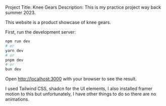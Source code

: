 Project Title: Knee Gears
Description:
This is my practice project way back summer 2023.

This website is a product showcase of knee gears.

First, run the development server:

```bash
npm run dev
# or
yarn dev
# or
pnpm dev
# or
bun dev
```

Open [http://localhost:3000](http://localhost:3000) with your browser to see the result.

I used Tailwind CSS, shadcn for the UI elements, I also installed framer motion to this but unfortunately, I have other things to do so there are no animations.
